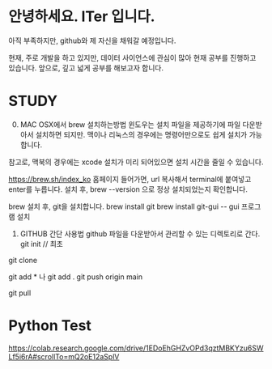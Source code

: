 # 안녕하세요. ITer 입니다.
아직 부족하지만, github와 제 자신을 채워갈 예정입니다.

현재, 주로 개발을 하고 있지만, 데이터 사이언스에 관심이 많아 현재 공부를 진행하고 있습니다.
앞으로, 깊고 넓게 공부를 해보고자 합니다.

# STUDY
0. MAC OSX에서 brew 설치하는방법
윈도우는 설치 파일을 제공하기에 파일 다운받아서 설치하면 되지만.
맥이나 리눅스의 경우에는 명령어만으로도 쉽게 설치가 가능합니다.

참고로, 맥북의 경우에는 xcode 설치가 미리 되어있으면 설치 시간을 줄일 수 있습니다.

https://brew.sh/index_ko
홈페이지 들어가면, url 복사해서 terminal에 붙여넣고 enter를 누릅니다.
설치 후, brew --version 으로 정상 설치되었는지 확인합니다.


brew 설치 후, git을 설치합니다.
brew install git
brew install git-gui -- gui 프로그램 설치



1. GITHUB 간단 사용법
github 파일을 다운받아서 관리할 수 있는 디렉토리로 간다.
git init // 최초 

git clone 

git add * 나 git add .
git push origin main

git pull


# Python Test
https://colab.research.google.com/drive/1EDoEhGHZvOPd3qztMBKYzu6SWLf5i6rA#scrollTo=mQ2oE12aSplV


